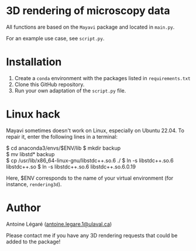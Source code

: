 # 3D rendering of microscopy data

All functions are based on the `Mayavi` package and located in `main.py`.

For an example use case, see `script.py`.

# Installation

1. Create a `conda` environment with the packages listed in `requirements.txt`
2. Clone this GitHub repository.
3. Run your own adaptation of the `script.py` file.

# Linux hack

Mayavi sometimes doesn't work on Linux, especially on Ubuntu 22.04. To repair it, enter the following lines in a terminal:

$ cd anaconda3/envs/$ENV/lib
$ mkdir backup  
$ mv libstd* backup  
$ cp /usr/lib/x86_64-linux-gnu/libstdc++.so.6  ./
$ ln -s libstdc++.so.6 libstdc++.so
$ ln -s libstdc++.so.6 libstdc++.so.6.0.19

Here, $ENV corresponds to the name of your virtual environment (for instance, `rendering3d`).

# Author

Antoine Légaré (antoine.legare.1@ulaval.ca)

Please contact me if you have any 3D rendering requests that could be added to the package!


